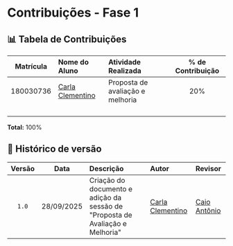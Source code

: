 # Contribuições - Fase 1

## 📊 Tabela de Contribuições

| Matrícula |                 Nome do Aluno                 |       Atividade Realizada        | % de Contribuição |
|:---------:|:----------------------------------------------|:---------------------------------|:-----------------:|
| 180030736 | [Carla Clementino](https://github.com/ccarlaa)| Proposta de avaliação e melhoria |        20%        |
|           |                                               |                                  |                   |
|           |                                               |                                  |                   |
|           |                                               |                                  |                   |
|           |                                               |                                  |                   |


**Total:** 100%

## 📌 Histórico de versão

| Versão |    Data    | Descrição                                               | Autor                                                    | Revisor                                                  |
|:------:|:----------:|:--------------------------------------------------------|:---------------------------------------------------------|:---------------------------------------------------------|
| `1.0`  | 28/09/2025 |     Criação do documento e adição da sessão de "Proposta de Avaliação e Melhoria"   | [Carla Clementino](https://github.com/ccarlaa)      | [Caio Antônio](http://github.com/)            |
